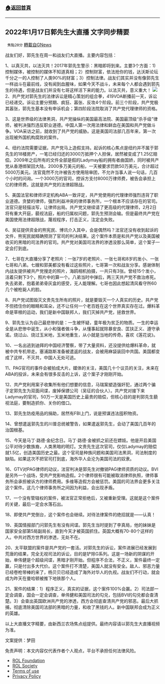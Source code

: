 ###  [:house:返回首頁](https://github.com/ourhimalayas/txt)
---


## 2022年1月17日郭先生大直播 文字同步精要
` 焦點20分` [轉載自GNews](https://gnews.org/zh-hans/1872000/)

战友们好，郭先生在周一和战友们大直播。主要内容包括：

1、以真灭共，以法灭共！2017年郭先生警示：黑暗即将到来。主要3个方面：1)控制媒体，被控制的媒体不知道真相；2）控制财富，依法抢你的钱，达沃斯论坛千分之一的人控制了人类90%的财富；3）控制法律。战友们其实并没有像郭先生一样战斗在最前线，没有闻到血腥味，如果今天不战斗，未来每个人都会遇到郭先生的待遇，但是战友们并没有七哥这样活下来的能力。以法灭共，意义重大！
![](https://assets.gnews.org/wp-content/uploads/2022/01/e8acefba-83c9-4ed0-9df3-c0ae584d95f8.jpg)
2、共产党对郭先生的法律诉讼是精心策划的组合拳，419VOA断播前一天，诉讼已经递交。诉讼主要分预期、疯狂、嚣张、反攻4个阶段。前三个阶段，共产党极其嚣张，郭先生基本没有申诉机会；第四阶段法院取消了共产党代理律师的资格。

3、这是世界级的法律黑洞，共产党操纵的美国最高法院、美国最顶级“杀手级”律师，被判决强烈违反职业道德。中国人第一次用法律和鲜血在美国和共产党做斗争。VOA采访之前，就收到了共产党的威胁。这是美国司法部几百年来，第一次出现被外国机构腐败的案件。

4、纽约法院需要证据，共产党马上造假支持。起诉的核心焦点是纽约并不属于郭先生的18楼房产，一笔已经归还的3000万抵押个人担保，居然被变成了1.25亿赔偿。2009年之后所有的文件全部是假的Ladymay船的拥有者曲国娇，同时被共产党从香港绑架回大陆，2000多万美元的船，一天被要求罚款50万美元，合计超过5000万美元。法官竟然不允许被告方使用陪审团，不允许当事人说一句话，几百个小时的问询。一个3000万的官司，控诉方支付8000万律师费，被告会承担上亿的律师费。这就是共产党的法律超限战。

5、美国法官和律师评定机构ABA一致评定，共产党使用的代理律师强烈违背了职业道德。贪婪的律师，强烈利益冲突的律师事务所，一个根本不应该存在的官司。法官只是轻描淡写，让律师出局。共产党又继续请了更高级的代理律师，2月2日将有重大开庭，藐视法庭，船的归属权问题，郭先生预测会输。但是最终共产党在美国使用法律超限战，蔑视程序，打击正义，注定会失败。

6、吴征提供资金的熊宪民、博讯介入其中，会是偶然吗？法官还没有收到起诉的文件，熊宪民就精确预测了官司的判决结果。这个案件本质是和共产党以及美国被收买的黑暗的司法界的官司。共产党对美国司法界的渗透没那么简单，这个案子一定会打到底。

7、七哥在大直播分享了老照片：一张7岁的老照片、一张七哥和8岁的发小、一张七哥和八弟。七嫂和郭美都没有看过这些照片，七哥第一次和战友分享。感谢体制内战友提供被共产党搜走的照片，海鸥相机拍摄，一共只有3张。曾经15个发小，活着只剩下3个，照片中的算一个。八弟当时中弹后，两三天共产党不救治疼死。失去弟弟，抱着弟弟骨灰盒的感受，无人能理解。七哥也因此想起清风看守所60几个被枪毙人的脸。

8、共产党试图毁灭文贵先生所有的照片，就是要毁灭一个人真实的历史。共产党不但捂住你的眼睛和耳朵，还不让任何一个老百姓在这个世界真实存在过。爆料革命是草根的运动，我们是新中国联邦人，我们灭掉共产党，拯救世界。

9、郭先生认为自己最悲惨的是：一生被怀疑，童年极为贫乏的物质。一生的幸运全是从悲惨中诞生，从小和强者做斗争，从懂事起就除暴安良、匡扶正义、遵守承诺。烧过山、烧过玉米地，玉米地重生，从小就是当地的传奇。喜欢《莲花说》。

10、一名出逃到迪拜的中国经济警察，带了大量资料，还没提供给爆料革命，就被中共专机带走。塞浦路斯准备被遣返的战友，会被用麻袋装回中共国。美国都变成了这样，不灭共，中国人无处可逃。

11、PAG官司的事件会被拍成大片。媒体的关注，美国几十个议员的关注，未来在ABA的投诉，未来会有很多反击的上诉，这个案子才刚刚开始。

12、共产党利用案子收集所有他们想要的信息，马瑞案塑造强奸犯，通过两个骗子定郭先生为双面间谍，废掉保镖公司（吴征的合伙人）。共产党对接下来Ladymay的官司，50万一天是美国历史上最贵的赔偿，但核心目的是判郭先生藐视法庭，要制造抓你、关你的借口。

13、郭先生防疫用品的捐助，居然有FBI上门，说是预谋违法囤积物资。

14、曾想遣返郭先生的川普总统被警告，如果遣返郭先生，会动了美国几百年的治国根基。

15、今天是马丁·路德·金纪念日。马丁·路德·金被抓之前还在嫖妓。他是开启美国公平对待少数族裔，人类黑暗的明灯。文贵先生这次官司，仅仅Ladymay的赔偿就1.5亿，创造美国历史之最。这个官司是种族问题和美国司法黑洞，司法制度的缺陷。如果这次不把官司打到底，海外华人会沦为美国司法的奴隶。

16、GTV对PAG律师的动议，法官判决是郭先生对撤销PAG律师资质的动议。BVI是另外一个战场，受共产党影响造假。2个律师很有可能被取消律师执照，律师事务所会承担被诉方的律师费用。多维等造假方会被惩罚。美国的司法界会更多关注这个案件。这几个律师事务所之间因为利益，会出现矛盾。

17、一个没有管辖权的案件，被法官正常拒绝后，又被重新受理。这就是这个案件的关键，最后一定会水落石出。

18、即使共产党倒台，这个案件也会继续。对待法律案件的绝招就是——认真！

19、英国情报部门问郭先生有没有间谍。郭先生当时提到了李真局，他的妹妹是国家安全部第5局副局长，直到今天才被英国抓住。英国大概有70-80个这样的人。中共对西方世界的渗透，无处不在。

20、太平联盟的案件是共产党的一套活。对郭先生的诉讼，案件进展已经发展到荒唐的结果，完全无视司法的诉讼，目的是铲除G系列。这是一场新的阴谋的开始，单伟健是个超级间谍，黑暗才刚开始。但程序不合法，不正义，案件最终一定赢，只是付出多大代价。这个案件打不清楚，美国人就没有安全。敌人、邪恶力量已经卷枪带棒的来了，杨贝贝已经造成了海外对华人的仇视。战友们不行动，就会成为昨天在曼哈顿被推下地铁那个人。

21、案件的结果：1）程序正义，真实的证据，这个案件100%会赢。2）司法部一定会调查，国会一定会调查，单伟健和美国司法的勾兑，包括BVI的勾兑都会查清楚。3）会查出英国欧洲共产党的渗透，西方会彻底查清共产党的邪恶。最后大抓捕，彻底清除美国司法部的黑暗的力量，和收了黑钱的人。新中国联邦会成为正义的英雄。

以上大直播文字精要，由新西兰农场焦点组提供。最终内容请以郭先生大直播视频为准。

文案提供：梦田

 

免责声明：本文内容仅代表作者个人观点，平台不承担任何法律风险。

- [ROL Foundation](https://rolfoundation.org/)
- [ROL Society](https://rolsociety.org/)
- [Terms of use](https://gnews.org/terms-of-use-3/)
- [Privacy Policy](https://gnews.org/privacy-policy/)
